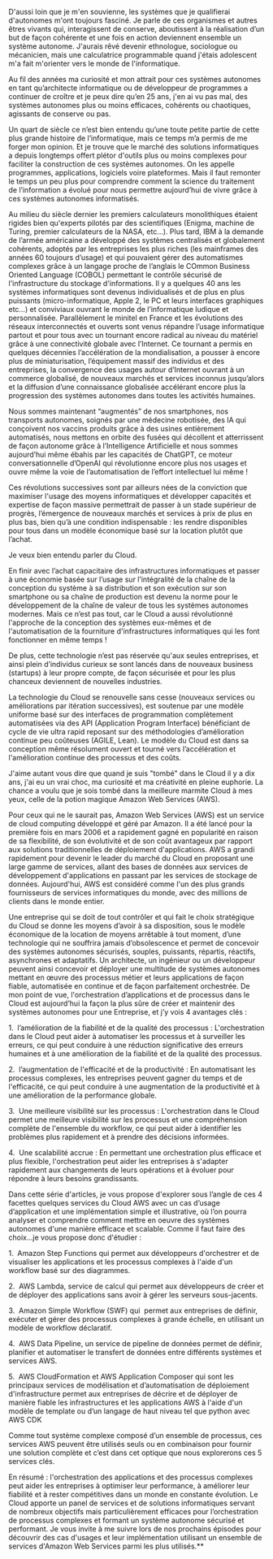 D'aussi loin que je m'en souvienne, les systèmes que je qualifierai d'autonomes m'ont toujours fasciné. Je parle de ces organismes et autres êtres vivants qui, interagissent de conserve, aboutissent à la réalisation d’un but de façon cohérente et une fois en action deviennent ensemble un système autonome. J'aurais rêvé devenir ethnologue, sociologue ou mécanicien, mais une calculatrice programmable quand j'étais adolescent m'a fait m'orienter vers le monde de l'informatique. 

Au fil des années ma curiosité et mon attrait pour ces systèmes autonomes en tant qu’architecte informatique ou de développeur de programmes a continuer de croître et je peux dire qu’en 25 ans, j'en ai vu pas mal, des systèmes autonomes plus ou moins efficaces, cohérents ou chaotiques, agissants de conserve ou pas.

Un quart de siècle ce n’est bien entendu qu’une toute petite partie de cette plus grande histoire de l’informatique, mais ce temps m’a permis de me forger mon opinion. Et je trouve que le marché des solutions informatiques a depuis longtemps offert plétor d'outils plus ou moins complexes pour faciliter la construction de ces systèmes autonomes. On les appelle programmes, applications, logiciels voire plateformes. Mais il faut remonter le temps un peu plus pour comprendre comment la science du traitement de l’information a évolué pour nous permettre aujourd’hui de vivre grâce à ces systèmes autonomes informatisés. 

Au milieu du siècle dernier les premiers calculateurs monolithiques étaient rigides bien qu'experts pilotés par des scientifiques (Enigma, machine de Turing, premier calculateurs de la NASA, etc…). Plus tard, IBM à la demande de l’armée américaine a développé des systèmes centralisés et globalement cohérents, adoptés par les entreprises les plus riches (les mainframes des années 60 toujours d’usage) et qui pouvaient gérer des automatismes complexes grâce à un langage proche de l’anglais le COmmon Business Oriented Language (COBOL) permettant le contrôle sécurisé de l'infrastructure du stockage d'informations. Il y a quelques 40 ans les systèmes informatiques sont devenus individualisés et de plus en plus puissants (micro-informatique, Apple 2, le PC et leurs interfaces graphiques etc…) et conviviaux ouvrant le monde de l’informatique ludique et personnalisée. Parallèlement le minitel en France et les évolutions des réseaux interconnectés et ouverts sont venus répandre l’usage informatique partout et pour tous avec un tournant encore radical au niveau du matériel grâce à une connectivité globale avec l’Internet. Ce tournant a permis en quelques décennies l’accélération de la mondialisation, a pousser à encore plus de miniaturisation, l’équipement massif des individus et des entreprises, la convergence des usages autour d’Internet ouvrant à un commerce globalisé, de nouveaux marchés et services inconnus jusqu’alors et la diffusion d’une connaissance globalisée accélérant encore plus la progression des systèmes autonomes dans toutes les activités humaines. 

Nous sommes maintenant “augmentés” de nos smartphones, nos transports autonomes, soignés par une médecine robotisée, des IA qui conçoivent nos vaccins produits grâce à des usines entièrement automatisés, nous mettons en orbite des fusées qui décollent et atterrissent de façon autonome grâce à l’Intelligence Artificielle et nous sommes aujourd’hui même ébahis par les capacités de ChatGPT, ce moteur conversationnelle d’OpenAI qui révolutionne encore plus nos usages et ouvre même la voie de l’automatisation de l’effort intellectuel lui même !

  

Ces révolutions successives sont par ailleurs nées de la conviction que maximiser l'usage des moyens informatiques et développer capacités et expertise de façon massive permettrait de passer à un stade supérieur de progrès, l’émergence de nouveaux marchés et services à prix de plus en plus bas, bien qu’à une condition indispensable : les rendre disponibles pour tous dans un modèle économique basé sur la location plutôt que l’achat. 

Je veux bien entendu parler du Cloud. 

En finir avec l’achat capacitaire des infrastructures informatiques et passer à une économie basée sur l’usage sur l’intégralité de la chaîne de la conception du système à sa distribution et son exécution sur son smartphone ou sa chaîne de production est devenu la norme pour le développement de la chaîne de valeur de tous les systèmes autonomes modernes. Mais ce n’est pas tout, car le Cloud a aussi révolutionné l'approche de la conception des systèmes eux-mêmes et de l'automatisation de la fourniture d'infrastructures informatiques qui les font fonctionner en même temps ! 

De plus, cette technologie n’est pas réservée qu'aux seules entreprises, et ainsi plein d’individus curieux se sont lancés dans de nouveaux business (startups) à leur propre compte, de façon sécurisée et pour les plus chanceux deviennent de nouvelles industries. 

La technologie du Cloud se renouvelle sans cesse (nouveaux services ou améliorations par itération successives), est soutenue par une modèle uniforme basé sur des interfaces de programmation complètement automatisées via des API (Application Program Interface) bénéficiant de cycle de vie ultra rapid reposant sur des méthodologies d’amélioration continue peu coûteuses (AGILE, Lean). Le modèle du Cloud est dans sa conception même résolument ouvert et tourné vers l’accélération et l'amélioration continue des processus et des coûts.

  

J'aime autant vous dire que quand je suis "tombé" dans le Cloud il y a dix ans, j'ai eu un vrai choc, ma curiosité et ma créativité en pleine euphorie. La chance a voulu que je sois tombé dans la meilleure marmite Cloud à mes yeux, celle de la potion magique Amazon Web Services (AWS). 

Pour ceux qui ne le saurait pas, Amazon Web Services (AWS) est un service de cloud computing développé et géré par Amazon. Il a été lancé pour la première fois en mars 2006 et a rapidement gagné en popularité en raison de sa flexibilité, de son évolutivité et de son coût avantageux par rapport aux solutions traditionnelles de déploiement d'applications. AWS a grandi rapidement pour devenir le leader du marché du Cloud en proposant une large gamme de services, allant des bases de données aux services de développement d'applications en passant par les services de stockage de données. Aujourd'hui, AWS est considéré comme l'un des plus grands fournisseurs de services informatiques du monde, avec des millions de clients dans le monde entier.

  

Une entreprise qui se doit de tout contrôler et qui fait le choix stratégique du Cloud se donne les moyens d’avoir à sa disposition, sous le modèle économique de la location de moyens arrêtable à tout moment, d’une technologie qui ne souffrira jamais d’obsolescence et permet de concevoir des systèmes autonomes sécurisés, souples, puissants, répartis, réactifs, asynchrones et adaptatifs. Un architecte, un ingénieur ou un développeur peuvent ainsi concevoir et déployer une multitude de systèmes autonomes mettant en œuvre des processus métier et leurs applications de façon fiable, automatisée en continue et de façon parfaitement orchestrée. De mon point de vue, l'orchestration d’applications et de processus dans le Cloud est aujourd’hui la façon la plus sûre de créer et maintenir des systèmes autonomes pour une Entreprise, et j’y vois 4 avantages clés :

1.  l’amélioration de la fiabilité et de la qualité des processus : L'orchestration dans le Cloud peut aider à automatiser les processus et à surveiller les erreurs, ce qui peut conduire à une réduction significative des erreurs humaines et à une amélioration de la fiabilité et de la qualité des processus.

2.  l’augmentation de l'efficacité et de la productivité : En automatisant les processus complexes, les entreprises peuvent gagner du temps et de l'efficacité, ce qui peut conduire à une augmentation de la productivité et à une amélioration de la performance globale.

3.  Une meilleure visibilité sur les processus : L'orchestration dans le Cloud permet une meilleure visibilité sur les processus et une compréhension complète de l'ensemble du workflow, ce qui peut aider à identifier les problèmes plus rapidement et à prendre des décisions informées.

4.  Une scalabilité accrue : En permettant une orchestration plus efficace et plus flexible, l'orchestration peut aider les entreprises à s'adapter rapidement aux changements de leurs opérations et à évoluer pour répondre à leurs besoins grandissants.

Dans cette série d'articles, je vous propose d'explorer sous l’angle de ces 4 facettes quelques services du Cloud AWS avec un cas d’usage d’application et une implémentation simple et illustrative, où l’on pourra analyser et comprendre comment mettre en oeuvre des systèmes autonomes d'une manière efficace et scalable. Comme il faut faire des choix…je vous propose donc d'étudier :

1.  Amazon Step Functions qui permet aux développeurs d'orchestrer et de visualiser les applications et les processus complexes à l'aide d'un workflow basé sur des diagrammes.

2.  AWS Lambda, service de calcul qui permet aux développeurs de créer et de déployer des applications sans avoir à gérer les serveurs sous-jacents.

3.  Amazon Simple Workflow (SWF) qui  permet aux entreprises de définir, exécuter et gérer des processus complexes à grande échelle, en utilisant un modèle de workflow déclaratif.

4.  AWS Data Pipeline, un service de pipeline de données permet de définir, planifier et automatiser le transfert de données entre différents systèmes et services AWS.

5.  AWS CloudFormation et AWS Application Composer qui sont les principaux services de modélisation et d’automatisation de déploiement d'infrastructure permet aux entreprises de décrire et de déployer de manière fiable les infrastructures et les applications AWS à l'aide d'un modèle de template ou d’un langage de haut niveau tel que python avec AWS CDK

Comme tout système complexe composé d’un ensemble de processus, ces services AWS peuvent être utilisés seuls ou en combinaison pour fournir une solution complète et c’est dans cet optique que nous explorerons ces 5 services clés.

  

En résumé : l'orchestration des applications et des processus complexes peut aider les entreprises à optimiser leur performance, à améliorer leur fiabilité et à rester compétitives dans un monde en constante évolution. Le Cloud apporte un panel de services et de solutions informatiques servant de nombreux objectifs mais particulièrement efficaces pour l’orchestration de processus complexes et formant un système autonome sécurisé et performant. Je vous invite à me suivre lors de nos prochains épisodes pour découvrir des cas d'usages et leur implémentation utilisant un ensemble de services d'Amazon Web Services parmi les plus utilisés.**